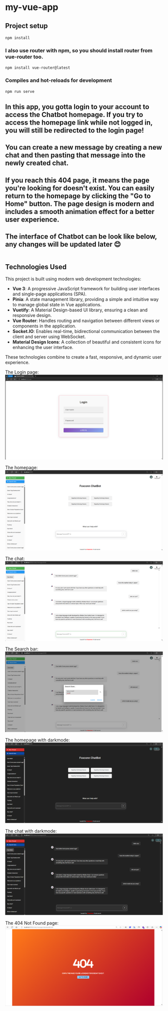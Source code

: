 # my-vue-app

## Project setup
```
npm install
```

### I also use router with npm, so you should install router from vue-router too. 
```
npm install vue-router@latest
```

### Compiles and hot-reloads for development
```
npm run serve
```

## In this app, you gotta login to your account to access the Chatbot homepage. If you try to access the homepage link while not logged in, you will still be redirected to the login page!

## You can create a new message by creating a new chat and then pasting that message into the newly created chat.

## If you reach this 404 page, it means the page you're looking for doesn't exist. You can easily return to the homepage by clicking the "Go to Home" button. The page design is modern and includes a smooth animation effect for a better user experience.

## The interface of Chatbot can be look like below, any changes will be updated later 😊
```

```
## Technologies Used

This project is built using modern web development technologies:

- **Vue 3**: A progressive JavaScript framework for building user interfaces and single-page applications (SPA).  
- **Pinia**: A state management library, providing a simple and intuitive way to manage global state in Vue applications.  
- **Vuetify**: A Material Design-based UI library, ensuring a clean and responsive design.  
- **Vue Router**: Handles routing and navigation between different views or components in the application.  
- **Socket.IO**: Enables real-time, bidirectional communication between the client and server using WebSocket.  
- **Material Design Icons**: A collection of beautiful and consistent icons for enhancing the user interface.

These technologies combine to create a fast, responsive, and dynamic user experience.

The Login page:
![Layout0](./src/assets/Layout0.png)

The homepage:
![Layout1](./src/assets/Layout00.png)

The chat:
![Layout22](./src/assets/layout22.png)

The Search bar:
![Layout3](./src/assets/Layout33.png)

The homepage with darkmode:
![Layout4](./src/assets/Layout44.png)

The chat with darkmode:
![Layout5](./src/assets/Layout5.png)

The 404 Not Found page:
![Layout6](./src//assets/Layout06.png)

